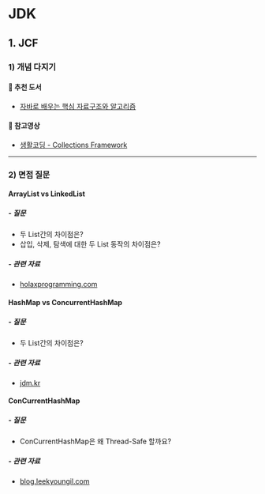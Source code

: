 # JDK

## 1. JCF

### 1) 개념 다지기

#### 📖 추천 도서

- [자바로 배우는 핵심 자료구조와 알고리즘](http://www.hanbit.co.kr/store/books/look.php?p_code=B1619666323)

#### 🎥 참고영상

- [생활코딩 - Collections Framework](https://www.opentutorials.org/course/1223/6446)

---

### 2) 면접 질문

#### ArrayList vs LinkedList
##### - 질문
- 두 List간의 차이점은?
- 삽입, 삭제, 탐색에 대한 두 List 동작의 차이점은?

##### - 관련 자료
- [holaxprogramming.com](https://www.holaxprogramming.com/2014/02/12/java-list-interface/)
        
#### HashMap vs ConcurrentHashMap
##### - 질문
- 두 List간의 차이점은?

##### - 관련 자료
- [jdm.kr](https://jdm.kr/blog/197)

#### ConCurrentHashMap
##### - 질문
- ConCurrentHashMap은 왜 Thread-Safe 할까요?
    
##### - 관련 자료
- [blog.leekyoungil.com](http://blog.leekyoungil.com/?p=159)                        
